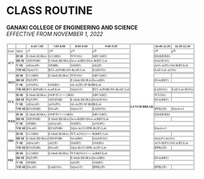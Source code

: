 # CLASS ROUTINE 
**GANAKI COLLEGE OF ENGINEERING AND SCIENCE**  
*EFFECTIVE FROM NOVEMBER 1, 2022*


![Screenshot](https://github.com/Ad-Manisha/WT/blob/main/Assignments/Assignment-1/images/table.png)
